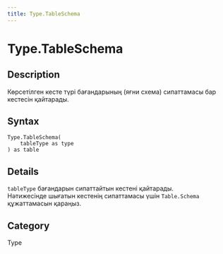 ```yaml
---
title: Type.TableSchema
---
```


# Type.TableSchema


## Description

Көрсетілген кесте түрі бағандарының (яғни схема) сипаттамасы бар кестесін қайтарады.


## Syntax

```powerquery
Type.TableSchema(
    tableType as type
) as table
```


## Details

<code>tableType</code> бағандарын сипаттайтын кестені қайтарады.<br />Нәтижесінде шығатын кестенің сипаттамасы үшін <code>Table.Schema</code> құжаттамасын қараңыз.<br />



## Category
Type
